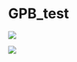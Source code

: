 # GPB_test
<a href="https://codeclimate.com/github/prokuranepal/GPB_test/maintainability"><img src="https://api.codeclimate.com/v1/badges/6cb429a7494ee9a1435d/maintainability" /></a>

<a href="https://codeclimate.com/github/prokuranepal/GPB_test/test_coverage"><img src="https://api.codeclimate.com/v1/badges/6cb429a7494ee9a1435d/test_coverage" /></a>
